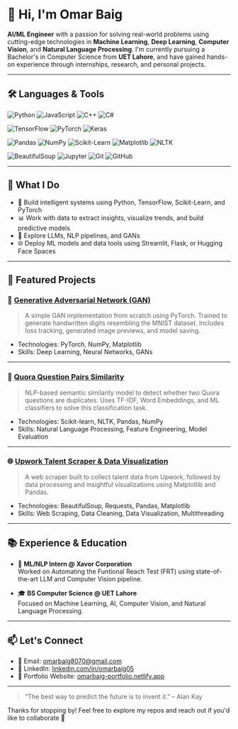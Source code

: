 # 👋 Hi, I'm Omar Baig

**AI/ML Engineer** with a passion for solving real-world problems using cutting-edge technologies in **Machine Learning**, **Deep Learning**, **Computer Vision**, and **Natural Language Processing**. I'm currently pursuing a Bachelor's in Computer Science from **UET Lahore**, and have gained hands-on experience through internships, research, and personal projects.

---

## 🛠️ Languages & Tools

![Python](https://img.shields.io/badge/Python-3776AB?style=for-the-badge&logo=python&logoColor=white)
![JavaScript](https://img.shields.io/badge/JavaScript-F7DF1E?style=for-the-badge&logo=javascript&logoColor=black)
![C++](https://img.shields.io/badge/C++-00599C?style=for-the-badge&logo=c%2B%2B&logoColor=white)
![C#](https://img.shields.io/badge/CSharp-239120?style=for-the-badge&logo=c-sharp&logoColor=white)

![TensorFlow](https://img.shields.io/badge/TensorFlow-FF6F00?style=for-the-badge&logo=tensorflow&logoColor=white)
![PyTorch](https://img.shields.io/badge/PyTorch-EE4C2C?style=for-the-badge&logo=pytorch&logoColor=white)
![Keras](https://img.shields.io/badge/Keras-D00000?style=for-the-badge&logo=keras&logoColor=white)

![Pandas](https://img.shields.io/badge/Pandas-150458?style=for-the-badge&logo=pandas&logoColor=white)
![NumPy](https://img.shields.io/badge/Numpy-013243?style=for-the-badge&logo=numpy&logoColor=white)
![Scikit-Learn](https://img.shields.io/badge/Scikit--Learn-F7931E?style=for-the-badge&logo=scikit-learn&logoColor=white)
![Matplotlib](https://img.shields.io/badge/Matplotlib-000000?style=for-the-badge&logo=matplotlib&logoColor=white)
![NLTK](https://img.shields.io/badge/NLTK-323330?style=for-the-badge&logo=nltk&logoColor=white)

![BeautifulSoup](https://img.shields.io/badge/BeautifulSoup-4B8BBE?style=for-the-badge)
![Jupyter](https://img.shields.io/badge/Jupyter-F37626?style=for-the-badge&logo=jupyter&logoColor=white)
![Git](https://img.shields.io/badge/Git-F05032?style=for-the-badge&logo=git&logoColor=white)
![GitHub](https://img.shields.io/badge/GitHub-181717?style=for-the-badge&logo=github&logoColor=white)

---

## 🚀 What I Do

- 🤖 Build intelligent systems using Python, TensorFlow, Scikit-Learn, and PyTorch  
- 📊 Work with data to extract insights, visualize trends, and build predictive models  
- 🧠 Explore LLMs, NLP pipelines, and GANs  
- 🌐 Deploy ML models and data tools using Streamlit, Flask, or Hugging Face Spaces  

---

## 🧠 Featured Projects

### 🎨 [Generative Adversarial Network (GAN)](https://github.com/OmarBaig05/Generative-Adversarial-Network-GAN-)
> A simple GAN implementation from scratch using PyTorch. Trained to generate handwritten digits resembling the MNIST dataset. Includes loss tracking, generated image previews, and model saving.

- Technologies: PyTorch, NumPy, Matplotlib  
- Skills: Deep Learning, Neural Networks, GANs  

---

### 🧠 [Quora Question Pairs Similarity](https://github.com/OmarBaig05/Quora-Question-Pairs---Semantic-Similarity)
> NLP-based semantic similarity model to detect whether two Quora questions are duplicates. Uses TF-IDF, Word Embeddings, and ML classifiers to solve this classification task.

- Technologies: Scikit-learn, NLTK, Pandas, NumPy  
- Skills: Natural Language Processing, Feature Engineering, Model Evaluation  

---

### 🌐 [Upwork Talent Scraper & Data Visualization](https://github.com/OmarBaig05/Upwork-Talent-Scrapper-And-Data-Visualization)
> A web scraper built to collect talent data from Upwork, followed by data processing and insightful visualizations using Matplotlib and Pandas.

- Technologies: BeautifulSoup, Requests, Pandas, Matplotlib  
- Skills: Web Scraping, Data Cleaning, Data Visualization, Multithreading  

---

## 📚 Experience & Education

- 💼 **ML/NLP Intern @ Xavor Corporation**  
  Worked on Automating the Funtional Reach Test (FRT) using state-of-the-art LLM and Computer Vision pipeline.

- 🎓 **BS Computer Science @ UET Lahore**  
  Focused on Machine Learning, AI, Computer Vision, and Natural Language Processing.

---

## 📫 Let's Connect

- 📧 Email: [omarbaig8070@gmail.com](mailto:omarbaig8070@gmail.com)
- 🔗 LinkedIn: [linkedin.com/in/omarbaig05](linkedin.com/in/omar-baig-b14a372b1/)
- 💼 Portfolio Website: [omarbaig-portfolio.netlify.app](https://omarbaig-portfolio.netlify.app/)

---

> “The best way to predict the future is to invent it.” – Alan Kay

Thanks for stopping by! Feel free to explore my repos and reach out if you'd like to collaborate 🚀
